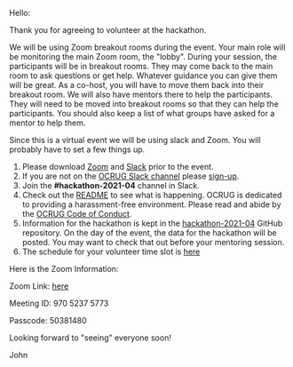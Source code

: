 Hello:

Thank you for agreeing to volunteer at the hackathon. 

We will be using Zoom breakout rooms during the event. Your main role will be monitoring the main Zoom room, the "lobby". During your session, the participants will be in breakout rooms. They may come back to the main room to ask questions or get help. Whatever guidance you can give them will be great. As a co-host, you will have to move them back into their breakout room.
We will also have mentors there to help the participants. They will need to be moved into breakout rooms so that they can help the participants. You should also keep a list of what groups have asked for a mentor to help them.

Since this is a virtual event we will be using slack and Zoom. You will probably have to set a few things up.
1. Please download [Zoom](https://zoom.us/) and [Slack](https://slack.com/) prior to the event.
1. If you are not on the [OCRUG Slack channel](https://socalrug.slack.com/) please [sign-up](https://socalrug.herokuapp.com/).
1. Join the **#hackathon-2021-04** channel in Slack.
1. Check out the [README](https://github.com/ocrug/hackathon-2021-04/blob/main/README.md) to see what is happening.
OCRUG is dedicated to providing a harassment-free environment. Please read and abide by the [OCRUG Code of Conduct](https://github.com/ocrug/hackathon-2021-04/blob/main/code-of-conduct.md).
1. Information for the hackathon is kept in the [hackathon-2021-04](https://github.com/ocrug/hackathon-2021-04) GitHub repository.  On the day of the event, the data for the hackathon will be posted. You may want to check that out before your mentoring session.
1. The schedule for your volunteer time slot is [here](https://github.com/ocrug/hackathon-2021-04/blob/main/admin/volunteer_schedule.md)

Here is the Zoom Information:

Zoom Link: [here](https://oracle.zoom.us/j/97052375773?pwd=ZnZ5Q1Z4ZGlNVkljeS9mVmxXbmFKUT09)

Meeting ID: 970 5237 5773

Passcode: 50381480

Looking forward to "seeing" everyone soon!

John


